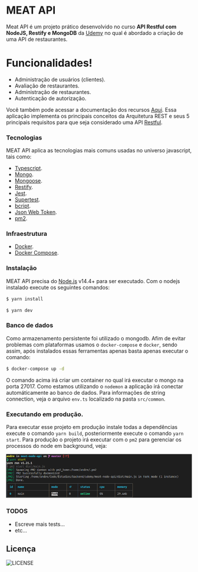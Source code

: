 # MEAT API

Meat API é um projeto prático desenvolvido no curso **API Restful com NodeJS, Restify e MongoDB** da [Udemy](https://www.udemy.com/) no qual é abordado a criação de uma API de restaurantes.

# Funcionalidades!

- Administração de usuários (clientes).
- Avaliação de restaurantes.
- Administração de restaurantes.
- Autenticação de autorização.

Você também pode acessar a documentação dos recursos [Aqui]().
Essa aplicação implementa os principais conceitos da Arquitetura REST e seus 5 principais requisitos para que seja considerado uma API [Restful](https://restfulapi.net/).

### Tecnologias

MEAT API aplica as tecnologias mais comuns usadas no universo javascript, tais como:

- [Typescript]().
- [Mongo]().
- [Mongoose]().
- [Restify]().
- [Jest]().
- [Supertest]().
- [bcript]().
- [Json Web Token]().
- [pm2]().

### Infraestrutura

- [Docker]().
- [Docker Compose]().

### Instalação

MEAT API precisa do [Node.js](https://nodejs.org/) v14.4+ para ser executado. Com o nodejs
instalado execute os seguintes comandos:

```sh
$ yarn install
```

```sh
$ yarn dev
```

### Banco de dados

Como armazenamento persistente foi utilizado o mongodb. Afim de evitar problemas com plataformas usamos
o `docker-compose` e `docker`, sendo assim, após instalados essas ferramentas apenas basta apenas
executar o comando:

```sh
$ docker-compose up -d
```

O comando acima irá criar um container no qual irá executar o mongo na porta 27017. Como estamos
utilizando o `nodemon` a aplicação irá conectar automáticamente ao banco de dados. Para informações
de string connection, veja o arquivo `env.ts` localizado na pasta `src/common`.

### Executando em produção.

Para executar esse projeto em produção instale todas a dependências execute o comando `yarn build`,
posteriormente execute o comando `yarn start`. Para produção o projeto irá executar com o `pm2` para
gerenciar os processos do node em background, veja:

![aplicação em produção](./docs/images/pm2.png)

### TODOS

- Escreve mais tests...
- etc...

## Licença

![LICENSE](https://img.shields.io/badge/license-MIT-%23F8952D)
